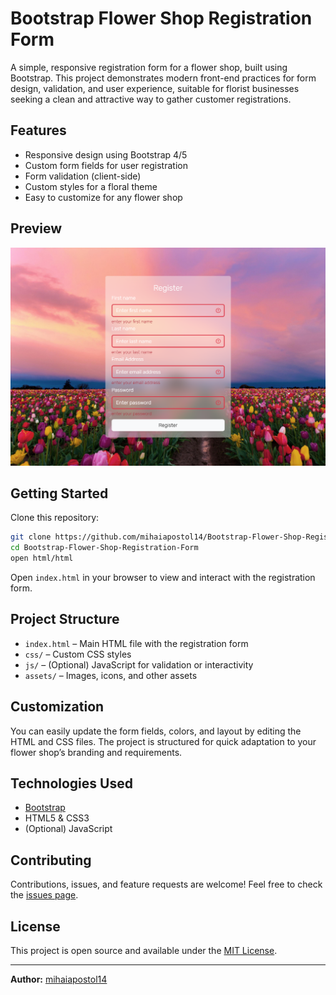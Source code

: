 # Bootstrap Flower Shop Registration Form

A simple, responsive registration form for a flower shop, built using Bootstrap. This project demonstrates modern front-end practices for form design, validation, and user experience, suitable for florist businesses seeking a clean and attractive way to gather customer registrations.

## Features

- Responsive design using Bootstrap 4/5
- Custom form fields for user registration
- Form validation (client-side)
- Custom styles for a floral theme
- Easy to customize for any flower shop

## Preview

![Bootstrap Flower Shop Registration Form Preview](https://github.com/mihaiapostol14/Bootstrap-Flower-Shop-Registration-Form/blob/d028d31b85fd81f6cd85218adc7f65039b17b35a/assets/preview.png) 

## Getting Started

Clone this repository:

```bash
git clone https://github.com/mihaiapostol14/Bootstrap-Flower-Shop-Registration-Form.git
cd Bootstrap-Flower-Shop-Registration-Form
open html/html
```

Open `index.html` in your browser to view and interact with the registration form.

## Project Structure

- `index.html` – Main HTML file with the registration form
- `css/` – Custom CSS styles
- `js/` – (Optional) JavaScript for validation or interactivity
- `assets/` – Images, icons, and other assets

## Customization

You can easily update the form fields, colors, and layout by editing the HTML and CSS files. The project is structured for quick adaptation to your flower shop’s branding and requirements.

## Technologies Used

- [Bootstrap](https://getbootstrap.com/)
- HTML5 & CSS3
- (Optional) JavaScript

## Contributing

Contributions, issues, and feature requests are welcome! Feel free to check the [issues page](https://github.com/mihaiapostol14/Bootstrap-Flower-Shop-Registration-Form/issues).

## License

This project is open source and available under the [MIT License](LICENSE).

---

**Author:** [mihaiapostol14](https://github.com/mihaiapostol14)